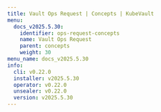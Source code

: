 ```yaml
---
title: Vault Ops Request | Concepts | KubeVault
menu:
  docs_v2025.5.30:
    identifier: ops-request-concepts
    name: Vault Ops Request
    parent: concepts
    weight: 30
menu_name: docs_v2025.5.30
info:
  cli: v0.22.0
  installer: v2025.5.30
  operator: v0.22.0
  unsealer: v0.22.0
  version: v2025.5.30
---
```


